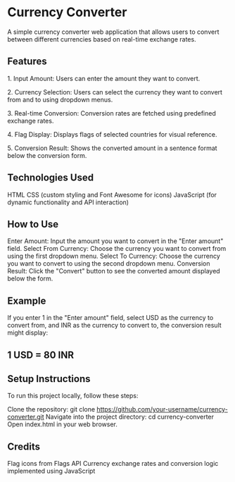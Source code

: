 # Currency Converter
A simple currency converter web application that allows users to convert between different currencies based on real-time exchange rates.


## Features
<p>1. Input Amount: Users can enter the amount they want to convert.</p>
<p>2. Currency Selection: Users can select the currency they want to convert from and to using dropdown menus.</p>
<p>3. Real-time Conversion: Conversion rates are fetched using predefined exchange rates.</p>
<p>4. Flag Display: Displays flags of selected countries for visual reference.</p>
<p>5. Conversion Result: Shows the converted amount in a sentence format below the conversion form.</p>

## Technologies Used
HTML
CSS (custom styling and Font Awesome for icons)
JavaScript (for dynamic functionality and API interaction)

## How to Use
Enter Amount: Input the amount you want to convert in the "Enter amount" field.
Select From Currency: Choose the currency you want to convert from using the first dropdown menu.
Select To Currency: Choose the currency you want to convert to using the second dropdown menu.
Conversion Result: Click the "Convert" button to see the converted amount displayed below the form.
## Example
If you enter 1 in the "Enter amount" field, select USD as the currency to convert from, and INR as the currency to convert to, the conversion result might display:
## 1 USD = 80 INR

## Setup Instructions
To run this project locally, follow these steps:

Clone the repository:
git clone https://github.com/your-username/currency-converter.git
Navigate into the project directory:
cd currency-converter
Open index.html in your web browser.

## Credits
Flag icons from Flags API
Currency exchange rates and conversion logic implemented using JavaScript
